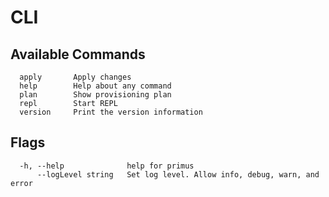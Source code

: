 # CLI

## Available Commands

```
  apply       Apply changes
  help        Help about any command
  plan        Show provisioning plan
  repl        Start REPL
  version     Print the version information
```

## Flags

```
  -h, --help              help for primus
      --logLevel string   Set log level. Allow info, debug, warn, and error
```
